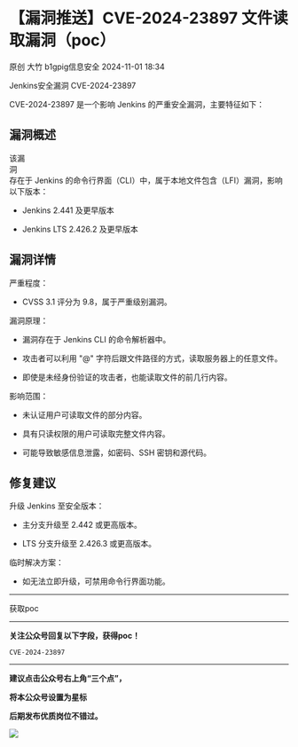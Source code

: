 #  【漏洞推送】CVE-2024-23897 文件读取漏洞（poc）   
原创 大竹  b1gpig信息安全   2024-11-01 18:34  
  
Jenkins安全漏洞 CVE-2024-23897  
  
CVE-2024-23897 是一个影响 Jenkins 的严重安全漏洞，主要特征如下：  
## 漏洞概述  
  
该漏  
洞  
存在于 Jenkins 的命令行界面（CLI）中，属于本地文件包含（LFI）漏洞，影响以下版本：  
- Jenkins 2.441 及更早版本  
  
- Jenkins LTS 2.426.2 及更早版本  
  
## 漏洞详情  
  
严重程度：  
- CVSS 3.1 评分为 9.8，属于严重级别漏洞。  
  
漏洞原理：  
- 漏洞存在于 Jenkins CLI 的命令解析器中。  
  
- 攻击者可以利用 "@" 字符后跟文件路径的方式，读取服务器上的任意文件。  
  
- 即使是未经身份验证的攻击者，也能读取文件的前几行内容。  
  
影响范围：  
- 未认证用户可读取文件的部分内容。  
  
- 具有只读权限的用户可读取完整文件内容。  
  
- 可能导致敏感信息泄露，如密码、SSH 密钥和源代码。  
  
## 修复建议  
  
升级 Jenkins 至安全版本：  
- 主分支升级至 2.442 或更高版本。  
  
- LTS 分支升级至 2.426.3 或更高版本。  
  
临时解决方案：  
- 如无法立即升级，可禁用命令行界面功能。  
  
****  
获取poc  
  
****  
**关注公众号回复以下字段，获得poc！**  
```
CVE-2024-23897
```  
  
****  
**建议点击公众号右上角“三个点”，**  
  
**将本公众号设置为星标**  
  
**后期发布优质岗位不错过。**  
  
  
  
![](https://mmbiz.qpic.cn/mmbiz_jpg/A0BKbJA7Ujn4RA9tGvZRhxXPL4ql7kXJTIg0SekickYPFUtjMgZU2iaNHlb5392j6zrWviaxDK00WOlVBia3RgJiaGg/640?wx_fmt=jpeg&from=appmsg "")  
  
  
  
  
  
  
  
  
